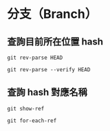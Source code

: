 # 分支（Branch）

## 查詢目前所在位置 hash

```shell
git rev-parse HEAD
```

```shell
git rev-parse --verify HEAD
```

## 查詢 hash 對應名稱

```shell
git show-ref
```

```shell
git for-each-ref
```
